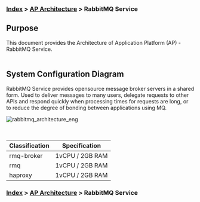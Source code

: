 ### [Index](https://github.com/PaaS-TA/Guide-eng/blob/master/README.md) > [AP Architecture](../README.md) > RabbitMQ Service

## Purpose
This document provides the Architecture of Application Platform (AP) - RabbitMQ Service.
<br><br>

## System Configuration Diagram
RabbitMQ Service provides opensource message broker servers in a shared form.
Used to deliver messages to many users, delegate requests to other APIs and respond quickly when processing times for requests are long, or to reduce the degree of bonding between applications using MQ.

![rabbitmq_architecture_eng](https://user-images.githubusercontent.com/104418463/165661632-c1f8a920-f685-46f1-a2a7-b2d98b1f3b5f.png)


<br>

| Classification | Specification |
|-------|-----|
| rmq-broker | 1vCPU / 2GB RAM  |
| rmq | 1vCPU / 2GB RAM  |
| haproxy | 1vCPU / 2GB RAM |



### [Index](https://github.com/PaaS-TA/Guide-eng/blob/master/README.md) > [AP Architecture](../README.md) > RabbitMQ Service

